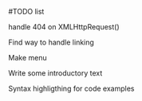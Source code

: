 #TODO list

handle 404 on XMLHttpRequest()

Find way to handle linking

Make menu

Write some introductory text

Syntax highligthing for code examples
